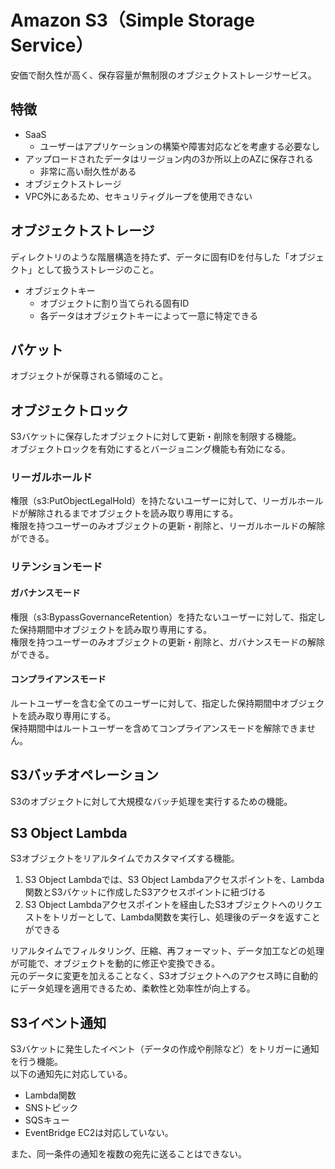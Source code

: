 # Amazon S3（Simple Storage Service）
安価で耐久性が高く、保存容量が無制限のオブジェクトストレージサービス。

## 特徴
* SaaS
  * ユーザーはアプリケーションの構築や障害対応などを考慮する必要なし
* アップロードされたデータはリージョン内の3か所以上のAZに保存される
  * 非常に高い耐久性がある
* オブジェクトストレージ
* VPC外にあるため、セキュリティグループを使用できない

## オブジェクトストレージ
ディレクトリのような階層構造を持たず、データに固有IDを付与した「オブジェクト」として扱うストレージのこと。  

* オブジェクトキー
  * オブジェクトに割り当てられる固有ID
  * 各データはオブジェクトキーによって一意に特定できる

## バケット
オブジェクトが保尊される領域のこと。  


## オブジェクトロック
S3バケットに保存したオブジェクトに対して更新・削除を制限する機能。  
オブジェクトロックを有効にするとバージョニング機能も有効になる。

### リーガルホールド
権限（s3:PutObjectLegalHold）を持たないユーザーに対して、リーガルホールドが解除されるまでオブジェクトを読み取り専用にする。  
権限を持つユーザーのみオブジェクトの更新・削除と、リーガルホールドの解除ができる。

### リテンションモード
#### ガバナンスモード
権限（s3:BypassGovernanceRetention）を持たないユーザーに対して、指定した保持期間中オブジェクトを読み取り専用にする。  
権限を持つユーザーのみオブジェクトの更新・削除と、ガバナンスモードの解除ができる。

#### コンプライアンスモード
ルートユーザーを含む全てのユーザーに対して、指定した保持期間中オブジェクトを読み取り専用にする。  
保持期間中はルートユーザーを含めてコンプライアンスモードを解除できません。


## S3バッチオペレーション
S3のオブジェクトに対して大規模なバッチ処理を実行するための機能。  

## S3 Object Lambda
S3オブジェクトをリアルタイムでカスタマイズする機能。  

1. S3 Object Lambdaでは、S3 Object Lambdaアクセスポイントを、Lambda関数とS3バケットに作成したS3アクセスポイントに紐づける
2. S3 Object Lambdaアクセスポイントを経由したS3オブジェクトへのリクエストをトリガーとして、Lambda関数を実行し、処理後のデータを返すことができる

リアルタイムでフィルタリング、圧縮、再フォーマット、データ加工などの処理が可能で、オブジェクトを動的に修正や変換できる。  
元のデータに変更を加えることなく、S3オブジェクトへのアクセス時に自動的にデータ処理を適用できるため、柔軟性と効率性が向上する。

## S3イベント通知
S3バケットに発生したイベント（データの作成や削除など）をトリガーに通知を行う機能。  
以下の通知先に対応している。
* Lambda関数
* SNSトピック
* SQSキュー
* EventBridge
EC2は対応していない。

また、同一条件の通知を複数の宛先に送ることはできない。
